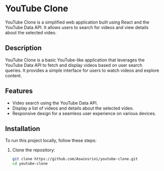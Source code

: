 # YouTube Clone

YouTube Clone is a simplified web application built using React and the YouTube Data API. It allows users to search for videos and view details about the selected video.



## Description

YouTube Clone is a basic YouTube-like application that leverages the YouTube Data API to fetch and display videos based on user search queries. It provides a simple interface for users to watch videos and explore content.

## Features

- Video search using the YouTube Data API.
- Display a list of videos and details about the selected video.
- Responsive design for a seamless user experience on various devices.

## Installation

To run this project locally, follow these steps:

1. Clone the repository:

   ```bash
   git clone https://github.com/Aswinsrini/youtube-clone.git
   cd youtube-clone
